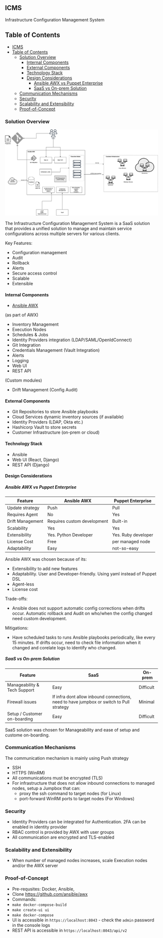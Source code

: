 ## ICMS
Infrastructure Configuration Management System

## Table of Contents
- [ICMS](#icms)
- [Table of Contents](#table-of-contents)
  - [Solution Overview](#solution-overview)
    - [Internal Components](#internal-components)
    - [External Components](#external-components)
    - [Technology Stack](#technology-stack)
    - [Design Considerations](#design-considerations)
      - [Ansible AWX vs Puppet Enterprise](#ansible-awx-vs-puppet-enterprise)
      - [SaaS vs On-prem Solution](#saas-vs-on-prem-solution)
  - [Communication Mechanisms](#communication-mechanisms)
  - [Security](#security)
  - [Scalability and Extensibility](#scalability-and-extensibility)
  - [Proof-of-Concept](#proof-of-concept)


### Solution Overview

<img src="./icms.drawio.png" alt="Home Page" style="width: 860px;">

The Infrastructure Configuration Management System is a SaaS solution that provides a unified solution to manage and maintain service configurations across multiple servers for various clients.

Key Features:
- Configuration management
- Audit
- Rollback
- Alerts
- Secure access control
- Scalable
- Extensible


#### Internal Components
- [Ansible AWX](https://github.com/ansible/awx)

(as part of AWX)
- Inventory Management
- Execution Nodes
- Schedules & Jobs
- Identity Providers integration (LDAP/SAML/OpenIdConnect)
- Git Integration
- Credentials Management (Vault Integration)
- Alerts
- Logging
- Web UI
- REST API


(Custom modules)
- Drift Management (Config Audit)


#### External Components
- Git Repositories to store Ansible playbooks
- Cloud Services dynamic inventory sources (if available)
- Identity Providers (LDAP, Okta etc.)
- Hashicorp Vault to store secrets
- Customer Infrastructure (on-prem or cloud)

#### Technology Stack
- Ansible
- Web UI (React, Django)
- REST API (Django)

#### Design Considerations
##### Ansible AWX vs Puppet Enterprise

Feature | Ansible AWX | Puppet Enterprise
--- | --- | ---
Update strategy | Push | Pull
Requires Agent | No | Yes
Drift Management | Requires custom development | Built-in
Scalability | Yes | Yes
Extensibility | Yes. Python Developer |  Yes. Ruby developer
License Cost | Free | per managed node
Adaptability | Easy | not-so-easy

Ansible AWX was chosen because of its:
- Extensibility to add new features
- Adaptability. User and Developer-friendly. Using yaml instead of Puppet DSL
- Agent-less
- License cost

Trade-offs:
- Ansible does not support automatic config corrections when drifts occur. Automatic rollback and Audit on who/when the config changed need custom development.

Mitigations:
- Have scheduled tasks to runs Ansible playbooks periodically, like every 15 minutes. If drifts occur, need to check file information when it changed and corelate logs to identify who changed.


##### SaaS vs On-prem Solution
Feature | SaaS | On-prem
--- | --- | ---
Manageability & Tech Support |  Easy | Difficult
Firewall issues  |  If infra dont allow inbound connections, need to have jumpbox or switch to Pull strategy | Minimal
Setup / Customer on-boarding | Easy |  Difficult

SaaS solution was chosen for Manageability and ease of setup and custome on-boarding.


### Communication Mechanisms
The communication mechanism is mainly using Push strategy
- SSH
- HTTPS (WinRM)
- All communications must be encrypted (TLS)
- For infrastructure that does not allow inbound connections to managed nodes, setup a Jumpbox that can:
  - proxy the ssh command to target nodes (for Linux)
  - port-forward WinRM ports to target nodes (For Windows)


### Security
- Identity Providers can be integrated for Authentication. 2FA can be enabled in identity provider
- RBAC control is provided by AWX with user groups
- All communication are encrypted and TLS-enabled


### Scalability and Extensibility
- When number of managed nodes increases, scale Execution nodes and/or the AWX server


### Proof-of-Concept
- Pre-requsites: Docker, Ansible,
- Clone https://github.com/ansible/awx
- Commands:
- `make docker-compose-build`
- `make create-ui ui`
- `make docker-compose`
- UI is accessible in `https://localhost:8043` - check the `admin` password in the console logs
- REST API is accessible in `https://localhost:8043/api/v2`









